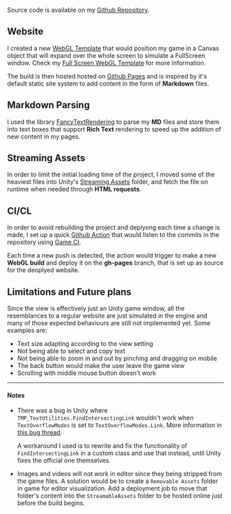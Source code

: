 Source code is available on my [Github Repository](https://github.com/ZhengYiHu/WebGL_Portfolio/tree/main).

## Website

I created a new [WebGL Template](https://docs.unity3d.com/Manual/webgl-templates.html) that would position my game in a Canvas object that will expand over the whole screen to simulate a FullScreen window.
Check my [Full Screen WebGL Template](https://github.com/ZhengYiHu/WebGL_Fullscreen_Template) for more information.

The build is then hosted hosted on [Github Pages](https://pages.github.com/) and is inspired by it's default static site system to add content in the form of **Markdown** files.

## Markdown Parsing

I used the library [FancyTextRendering](https://github.com/JimmyCushnie/FancyTextRendering) to parse my **MD** files and store them into text boxes that support **Rich Text** rendering to speed up the addition of new content in my pages.

## Streaming Assets

In order to limit the initial loading time of the project, I moved some of the heaviest files into Unity's [Streaming Assets](https://docs.unity3d.com/Manual/StreamingAssets.html) folder, and fetch the file on runtime when needed through **HTML requests**.

## CI/CL

In order to avoid rebuilding the project and deplyong each time a change is made, I set up a quick [Github Action](https://github.com/ZhengYiHu/WebGL_Portfolio/blob/main/.github/workflows/main.yml) that would listen to the commits in the repository using [Game CI](https://game.ci/).

Each time a new push is detected, the action would trigger to make a new **WebGL build** and deploy it on the **gh-pages** branch, that is set up as source for the deoplyed website.

## Limitations and Future plans

Since the view is effectively just an Unity game window, all the resemblances to a regular website are just simulated in the engine and many of those expected behaviours are still not implemented yet.
Some examples are:
 - Text size adapting according to the view setting
 - Not being able to select and copy text
 - Not being able to zoom in and out by pinching and dragging on mobile
 - The back button would make the user leave the game view
 - Scrolling with middle mouse button doesn't work

---

#### Notes
- There was a bug in Unity where `TMP_TextUtilities.FindIntersectingLink` wouldn't work when `TextOverflowModes` is set to `TextOverflowModes.Link`.
 More information in [this bug thread](https://forum.unity.com/threads/tmp_textutilities-findintersectinglink-is-bugged-on-textoverflowmodes-link.1482768/).

    A workaround I used is to rewrite and fix the functionality of `FindIntersectingLink` in a custom class and use that instead, until Unity fixes the official one themselves.

- Images and videos will not work in editor since they being stripped from the game files.
A solution would be to create a `Removable Assets` folder in game for editor visualization.
Add a deployment job to move that folder's content into the `StreamableAssets` folder to be hosted online just before the build begins.
